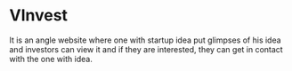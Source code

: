 # VInvest
It is an angle website where one with startup idea put glimpses of his idea and investors can view it and if they are interested, they can get in contact with the one with idea.
